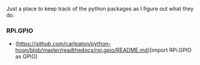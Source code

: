 Just a place to keep track of the python packages as I figure out what they do.

### RPi.GPIO

* (https://github.com/carlpaton/python-hoon/blob/master/readthedocs/rpi.gpio/README.md)[import RPi.GPIO as GPIO]

